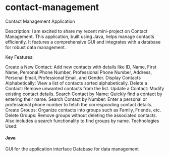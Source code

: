 # contact-management
Contact Management Application

Description:
I am excited to share my recent mini-project on Contact Management. This application, built using Java, helps manage contacts efficiently. It features a comprehensive GUI and integrates with a database for robust data management.

Key Features:

Create a New Contact: Add new contacts with details like ID, Name, First Name, Personal Phone Number, Professional Phone Number, Address, Personal Email, Professional Email, and Gender.
Display Contacts Alphabetically: View a list of contacts sorted alphabetically.
Delete a Contact: Remove unwanted contacts from the list.
Update a Contact: Modify existing contact details.
Search Contact by Name: Quickly find a contact by entering their name.
Search Contact by Number: Enter a personal or professional phone number to fetch the corresponding contact details.
Create Groups: Organize contacts into groups such as Family, Friends, etc.
Delete Groups: Remove groups without deleting the associated contacts. Also includes a search functionality to find groups by name.
Technologies Used:

#### Java
GUI for the application interface
Database for data management



